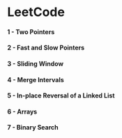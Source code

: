 # LeetCode

#### 1 - Two Pointers
#### 2 - Fast and Slow Pointers
#### 3 - Sliding Window
#### 4 - Merge Intervals
#### 5 - In-place Reversal of a Linked List
#### 6 - Arrays
#### 7 - Binary Search
